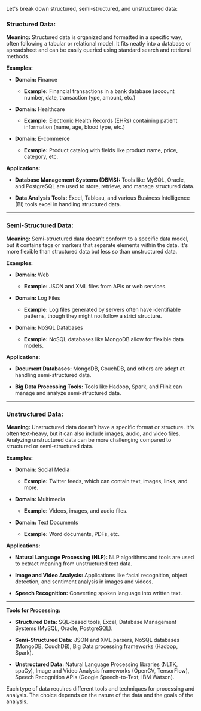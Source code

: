 Let's break down structured, semi-structured, and unstructured data:

### Structured Data:

**Meaning:**
Structured data is organized and formatted in a specific way, often following a tabular or relational model. It fits neatly into a database or spreadsheet and can be easily queried using standard search and retrieval methods.

**Examples:**
- **Domain:** Finance
  - **Example:** Financial transactions in a bank database (account number, date, transaction type, amount, etc.)

- **Domain:** Healthcare
  - **Example:** Electronic Health Records (EHRs) containing patient information (name, age, blood type, etc.)

- **Domain:** E-commerce
  - **Example:** Product catalog with fields like product name, price, category, etc.

**Applications:**
- **Database Management Systems (DBMS):** Tools like MySQL, Oracle, and PostgreSQL are used to store, retrieve, and manage structured data.

- **Data Analysis Tools:** Excel, Tableau, and various Business Intelligence (BI) tools excel in handling structured data.

---

### Semi-Structured Data:

**Meaning:**
Semi-structured data doesn't conform to a specific data model, but it contains tags or markers that separate elements within the data. It's more flexible than structured data but less so than unstructured data.

**Examples:**
- **Domain:** Web
  - **Example:** JSON and XML files from APIs or web services.

- **Domain:** Log Files
  - **Example:** Log files generated by servers often have identifiable patterns, though they might not follow a strict structure.

- **Domain:** NoSQL Databases
  - **Example:** NoSQL databases like MongoDB allow for flexible data models.

**Applications:**
- **Document Databases:** MongoDB, CouchDB, and others are adept at handling semi-structured data.

- **Big Data Processing Tools:** Tools like Hadoop, Spark, and Flink can manage and analyze semi-structured data.

---

### Unstructured Data:

**Meaning:**
Unstructured data doesn't have a specific format or structure. It's often text-heavy, but it can also include images, audio, and video files. Analyzing unstructured data can be more challenging compared to structured or semi-structured data.

**Examples:**
- **Domain:** Social Media
  - **Example:** Twitter feeds, which can contain text, images, links, and more.

- **Domain:** Multimedia
  - **Example:** Videos, images, and audio files.

- **Domain:** Text Documents
  - **Example:** Word documents, PDFs, etc.

**Applications:**
- **Natural Language Processing (NLP):** NLP algorithms and tools are used to extract meaning from unstructured text data.

- **Image and Video Analysis:** Applications like facial recognition, object detection, and sentiment analysis in images and videos.

- **Speech Recognition:** Converting spoken language into written text.

---

**Tools for Processing:**

- **Structured Data:** SQL-based tools, Excel, Database Management Systems (MySQL, Oracle, PostgreSQL).
  
- **Semi-Structured Data:** JSON and XML parsers, NoSQL databases (MongoDB, CouchDB), Big Data processing frameworks (Hadoop, Spark).
  
- **Unstructured Data:** Natural Language Processing libraries (NLTK, spaCy), Image and Video Analysis frameworks (OpenCV, TensorFlow), Speech Recognition APIs (Google Speech-to-Text, IBM Watson).

Each type of data requires different tools and techniques for processing and analysis. The choice depends on the nature of the data and the goals of the analysis.
